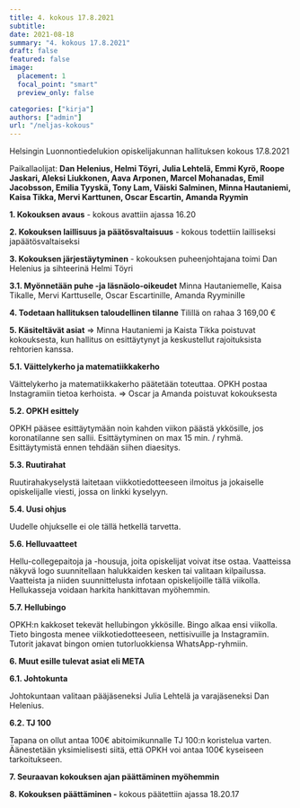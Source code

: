 ```yaml
---
title: 4. kokous 17.8.2021
subtitle: 
date: 2021-08-18
summary: "4. kokous 17.8.2021"
draft: false
featured: false
image:
  placement: 1
  focal_point: "smart"
  preview_only: false

categories: ["kirja"]
authors: ["admin"]
url: "/neljas-kokous"
---
```


Helsingin Luonnontiedelukion opiskelijakunnan hallituksen kokous 17.8.2021

Paikallaolijat: **Dan Helenius, Helmi Töyri, Julia Lehtelä, Emmi Kyrö, Roope Jaskari, Aleksi Liukkonen, Aava Arponen, Marcel Mohanadas, Emil Jacobsson, Emilia Tyyskä, Tony Lam, Väiski Salminen, Minna Hautaniemi, Kaisa Tikka, Mervi Karttunen, Oscar Escartin, Amanda Ryymin**

**1. Kokouksen avaus** - kokous avattiin ajassa 16.20

**2. Kokouksen laillisuus ja päätösvaltaisuus** - kokous todettiin lailliseksi japäätösvaltaiseksi

**3. Kokouksen järjestäytyminen** - kokouksen puheenjohtajana toimi Dan Helenius ja sihteerinä Helmi Töyri

**3.1. Myönnetään puhe -ja läsnäolo-oikeudet** Minna Hautaniemelle, Kaisa Tikalle, Mervi Karttuselle, Oscar Escartinille, Amanda Ryyminille

**4. Todetaan hallituksen taloudellinen tilanne** Tilillä on rahaa 3 169,00 €

**5. Käsiteltävät asiat** => Minna Hautaniemi ja Kaista Tikka poistuvat kokouksesta, kun hallitus on esittäytynyt ja keskustellut rajoituksista rehtorien kanssa. 

**5.1. Väittelykerho ja matematiikkakerho**

Väittelykerho ja matematiikkakerho päätetään toteuttaa. OPKH postaa Instagramiin tietoa kerhoista. => Oscar ja Amanda poistuvat kokouksesta	

**5.2. OPKH esittely**

OPKH pääsee esittäytymään noin kahden viikon päästä ykkösille, jos koronatilanne sen sallii. Esittäytyminen on max 15 min. / ryhmä. Esittäytymistä ennen tehdään siihen diaesitys.	

**5.3. Ruutirahat**

Ruutirahakyselystä laitetaan viikkotiedotteeseen ilmoitus ja jokaiselle opiskelijalle viesti, jossa on linkki kyselyyn.	

**5.4. Uusi ohjus**

Uudelle ohjukselle ei ole tällä hetkellä tarvetta.	

 **5.6. Helluvaatteet** 	

Hellu-collegepaitoja ja -housuja, joita opiskelijat voivat itse ostaa. Vaatteissa näkyvä logo suunnitellaan halukkaiden kesken tai valitaan kilpailussa. Vaatteista ja niiden suunnittelusta infotaan opiskelijoille tällä viikolla. Hellukasseja voidaan harkita hankittavan myöhemmin.

**5.7. Hellubingo**

OPKH:n kakkoset tekevät hellubingon ykkösille. Bingo alkaa ensi viikolla. Tieto bingosta menee viikkotiedotteeseen, nettisivuille ja Instagramiin. Tutorit jakavat bingon omien tutorluokkiensa WhatsApp-ryhmiin.

**6. Muut esille tulevat asiat eli META**

**6.1. Johtokunta**

Johtokuntaan valitaan pääjäseneksi Julia Lehtelä ja varajäseneksi Dan Helenius.	

**6.2. TJ 100**

Tapana on ollut antaa 100€ abitoimikunnalle TJ 100:n koristelua varten. Äänestetään yksimielisesti siitä, että OPKH voi antaa 100€ kyseiseen tarkoitukseen.

**7. Seuraavan kokouksen ajan päättäminen myöhemmin**

**8. Kokouksen päättäminen -** kokous päätettiin ajassa 18.20.17


